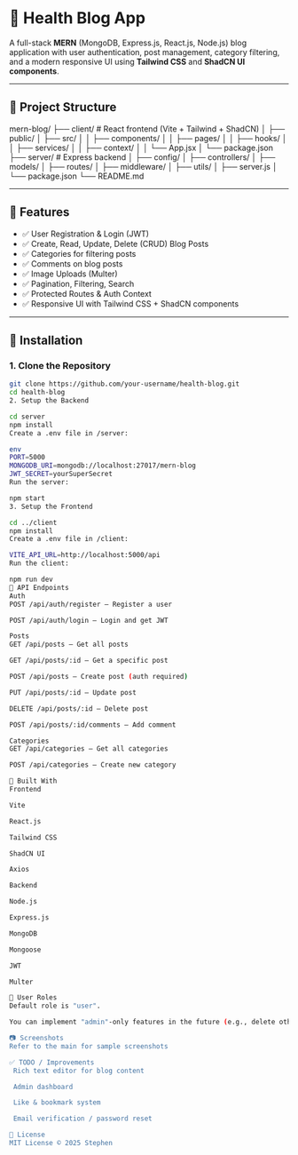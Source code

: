 # 📝 Health Blog App

A full-stack **MERN** (MongoDB, Express.js, React.js, Node.js) blog application with user authentication, post management, category filtering, and a modern responsive UI using **Tailwind CSS** and **ShadCN UI components**.

---

## 📁 Project Structure

mern-blog/
├── client/ # React frontend (Vite + Tailwind + ShadCN)
│ ├── public/
│ ├── src/
│ │ ├── components/
│ │ ├── pages/
│ │ ├── hooks/
│ │ ├── services/
│ │ ├── context/
│ │ └── App.jsx
│ └── package.json
├── server/ # Express backend
│ ├── config/
│ ├── controllers/
│ ├── models/
│ ├── routes/
│ ├── middleware/
│ ├── utils/
│ ├── server.js
│ └── package.json
└── README.md

---

## 🚀 Features

- ✅ User Registration & Login (JWT)
- ✅ Create, Read, Update, Delete (CRUD) Blog Posts
- ✅ Categories for filtering posts
- ✅ Comments on blog posts
- ✅ Image Uploads (Multer)
- ✅ Pagination, Filtering, Search
- ✅ Protected Routes & Auth Context
- ✅ Responsive UI with Tailwind CSS + ShadCN components

---

## 🔧 Installation

### 1. Clone the Repository

```bash
git clone https://github.com/your-username/health-blog.git
cd health-blog
2. Setup the Backend

cd server
npm install
Create a .env file in /server:

env
PORT=5000
MONGODB_URI=mongodb://localhost:27017/mern-blog
JWT_SECRET=yourSuperSecret
Run the server:

npm start
3. Setup the Frontend

cd ../client
npm install
Create a .env file in /client:

VITE_API_URL=http://localhost:5000/api
Run the client:

npm run dev
🧪 API Endpoints
Auth
POST /api/auth/register – Register a user

POST /api/auth/login – Login and get JWT

Posts
GET /api/posts – Get all posts

GET /api/posts/:id – Get a specific post

POST /api/posts – Create post (auth required)

PUT /api/posts/:id – Update post

DELETE /api/posts/:id – Delete post

POST /api/posts/:id/comments – Add comment

Categories
GET /api/categories – Get all categories

POST /api/categories – Create new category

🧱 Built With
Frontend

Vite

React.js

Tailwind CSS

ShadCN UI

Axios

Backend

Node.js

Express.js

MongoDB

Mongoose

JWT

Multer

👤 User Roles
Default role is "user".

You can implement "admin"-only features in the future (e.g., delete others' posts).

📷 Screenshots
Refer to the main for sample screenshots

✅ TODO / Improvements
 Rich text editor for blog content

 Admin dashboard

 Like & bookmark system

 Email verification / password reset

📄 License
MIT License © 2025 Stephen

